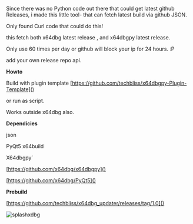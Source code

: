 Since there was no Python code out there that could get latest github Releases, i made this little tool-
that can fetch latest build via github JSON.

Only found Curl code that could do this!

this fetch both x64dbg latest release , and x64dbgpy latest release.

Only use 60 times per day or github will block your ip for 24 hours. :P

add your own release repo api.

**Howto**

Build with plugin template [https://github.com/techbliss/x64dbgpy-Plugin-Template]() 

or run as script.

Works outside x64dbg also.


**Dependicies**

json

PyQt5 x64build

X64dbgpy`


[https://github.com/x64dbg/x64dbgpy]()

[https://github.com/x64dbg/PyQt5]()


**Prebuild**

[https://github.com/techbliss/x64dbg_updater/releases/tag/1.0]()


![splashxdbg](https://cloud.githubusercontent.com/assets/3592375/16281757/0cb6501a-38c6-11e6-8d52-954b3cfdcc82.png)
